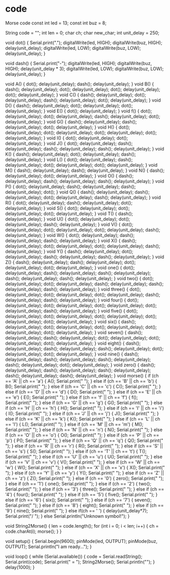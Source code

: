 # code
Morse code
const int led = 13;
const int buz = 8;

String code = "";
int len = 0;
char ch;
char new_char;
int unit_delay = 250;


void dot()
{
  Serial.print(".");
  digitalWrite(led, HIGH);
  digitalWrite(buz, HIGH);
  delay(unit_delay);
  digitalWrite(led, LOW);
  digitalWrite(buz, LOW);
  delay(unit_delay);
}

void dash()
{
  Serial.print("-");
  digitalWrite(led, HIGH);
  digitalWrite(buz, HIGH);
  delay(unit_delay * 3);
  digitalWrite(led, LOW);
  digitalWrite(buz, LOW);
  delay(unit_delay);
}

void A()
{
  dot();
  delay(unit_delay);
  dash();
  delay(unit_delay);
}
void B()
{
  dash();
  delay(unit_delay);
  dot();
  delay(unit_delay);
  dot();
  delay(unit_delay);
  dot();
  delay(unit_delay);
}
void C()
{
  dash();
  delay(unit_delay);
  dot();
  delay(unit_delay);
  dash();
  delay(unit_delay);
  dot();
  delay(unit_delay);
}
void D()
{
  dash();
  delay(unit_delay);
  dot();
  delay(unit_delay);
  dot();
  delay(unit_delay);
}
void E()
{
  dot();
  delay(unit_delay);
}
void f()
{
  dot();
  delay(unit_delay);
  dot();
  delay(unit_delay);
  dash();
  delay(unit_delay);
  dot();
  delay(unit_delay);
}
void G()
{
  dash();
  delay(unit_delay);
  dash();
  delay(unit_delay);
  dot();
  delay(unit_delay);
}
void H()
{
  dot();
  delay(unit_delay);
  dot();
  delay(unit_delay);
  dot();
  delay(unit_delay);
  dot();
  delay(unit_delay);
}
void I()
{
  dot();
  delay(unit_delay);
  dot();
  delay(unit_delay);
}
void J()
{
  dot();
  delay(unit_delay);
  dash();
  delay(unit_delay);
  dash();
  delay(unit_delay);
  dash();
  delay(unit_delay);
}
void K()
{
  dash();
  delay(unit_delay);
  dot();
  delay(unit_delay);
  dash();
  delay(unit_delay);
}
void L()
{
  dot();
  delay(unit_delay);
  dash();
  delay(unit_delay);
  dot();
  delay(unit_delay);
  dot();
  delay(unit_delay);
}
void M()
{
  dash();
  delay(unit_delay);
  dash();
  delay(unit_delay);
}
void N()
{
  dash();
  delay(unit_delay);
  dot();
  delay(unit_delay);
}
void O()
{
  dash();
  delay(unit_delay);
  dash();
  delay(unit_delay);
  dash();
  delay(unit_delay);
}
void P()
{
  dot();
  delay(unit_delay);
  dash();
  delay(unit_delay);
  dash();
  delay(unit_delay);
  dot();
}
void Q()
{
  dash();
  delay(unit_delay);
  dash();
  delay(unit_delay);
  dot();
  delay(unit_delay);
  dash();
  delay(unit_delay);
}
void R()
{
  dot();
  delay(unit_delay);
  dash();
  delay(unit_delay);
  dot();
  delay(unit_delay);
}
void S()
{
  dot();
  delay(unit_delay);
  dot();
  delay(unit_delay);
  dot();
  delay(unit_delay);
}
void T()
{
  dash();
  delay(unit_delay);
}
void U()
{
  dot();
  delay(unit_delay);
  dot();
  delay(unit_delay);
  dash();
  delay(unit_delay);
}
void V()
{
  dot();
  delay(unit_delay);
  dot();
  delay(unit_delay);
  dot();
  delay(unit_delay);
  dash();
  delay(unit_delay);
}
void W()
{
  dot();
  delay(unit_delay);
  dash();
  delay(unit_delay);
  dash();
  delay(unit_delay);
}
void X()
{
  dash();
  delay(unit_delay);
  dot();
  delay(unit_delay);
  dot();
  delay(unit_delay);
  dash();
  delay(unit_delay);
}
void Y()
{
  dash();
  delay(unit_delay);
  dot();
  delay(unit_delay);
  dash();
  delay(unit_delay);
  dash();
  delay(unit_delay);
}
void Z()
{
  dash();
  delay(unit_delay);
  dash();
  delay(unit_delay);
  dot();
  delay(unit_delay);
  dot();
  delay(unit_delay);
}
void one()
{
  dot();
  delay(unit_delay);
  dash();
  delay(unit_delay);
  dash();
  delay(unit_delay);
  dash();
  delay(unit_delay);
  dash();
  delay(unit_delay);
}
void two()
{
  dot();
  delay(unit_delay);
  dot();
  delay(unit_delay);
  dash();
  delay(unit_delay);
  dash();
  delay(unit_delay);
  dash();
  delay(unit_delay);
}
void three()
{
  dot();
  delay(unit_delay);
  dot();
  delay(unit_delay);
  dot();
  delay(unit_delay);
  dash();
  delay(unit_delay);
  dash();
  delay(unit_delay);
}
void four()
{
  dot();
  delay(unit_delay);
  dot();
  delay(unit_delay);
  dot();
  delay(unit_delay);
  dot();
  delay(unit_delay);
  dash();
  delay(unit_delay);
}
void five()
{
  dot();
  delay(unit_delay);
  dot();
  delay(unit_delay);
  dot();
  delay(unit_delay);
  dot();
  delay(unit_delay);
  dot();
  delay(unit_delay);
}
void six()
{
  dash();
  delay(unit_delay);
  dot();
  delay(unit_delay);
  dot();
  delay(unit_delay);
  dot();
  delay(unit_delay);
  dot();
  delay(unit_delay);
}
void seven()
{
  dash();
  delay(unit_delay);
  dash();
  delay(unit_delay);
  dot();
  delay(unit_delay);
  dot();
  delay(unit_delay);
  dot();
  delay(unit_delay);
}
void eight()
{
  dash();
  delay(unit_delay);
  dash();
  delay(unit_delay);
  dash();
  delay(unit_delay);
  dot();
  delay(unit_delay);
  dot();
  delay(unit_delay);
}
void nine()
{
  dash();
  delay(unit_delay);
  dash();
  delay(unit_delay);
  dash();
  delay(unit_delay);
  dash();
  delay(unit_delay);
  dot();
  delay(unit_delay);
}
void zero()
{
  dash();
  delay(unit_delay);
  dash();
  delay(unit_delay);
  dash();
  delay(unit_delay);
  dash();
  delay(unit_delay);
  dash();
  delay(unit_delay);
}
void morse()
{
  if (ch == 'A' || ch == 'a')
  {
    A();
    Serial.print(" ");
  }
  else if (ch == 'B' || ch == 'b')
  {
    B();
    Serial.print(" ");
  }
  else if (ch == 'C' || ch == 'c')
  {
    C();
    Serial.print(" ");
  }
  else if (ch == 'D' || ch == 'd')
  {
    D();
    Serial.print(" ");
  }
  else if (ch == 'E' || ch == 'e')
  {
    E();
    Serial.print(" ");
  }
  else if (ch == 'f' || ch == 'f')
  {
    f();
    Serial.print(" ");
  }
  else if (ch == 'G' || ch == 'g')
  {
    G();
    Serial.print(" ");
  }
  else if (ch == 'H' || ch == 'h')
  {
    H();
    Serial.print(" ");
  }
  else if (ch == 'I' || ch == 'i')
  {
    I();
    Serial.print(" ");
  }
  else if (ch == 'J' || ch == 'j')
  {
    J();
    Serial.print(" ");
  }
  else if (ch == 'K' || ch == 'k')
  {
    K();
    Serial.print(" ");
  }
  else if (ch == 'L' || ch == 'l')
  {
    L();
    Serial.print(" ");
  }
  else if (ch == 'M' || ch == 'm')
  {
    M();
    Serial.print(" ");
  }
  else if (ch == 'N' || ch == 'n')
  {
    N();
    Serial.print(" ");
  }
  else if (ch == 'O' || ch == 'o')
  {
    O();
    Serial.print(" ");
  }
  else if (ch == 'P' || ch == 'p')
  {
    P();
    Serial.print(" ");
  }
  else if (ch == 'Q' || ch == 'q')
  {
    Q();
    Serial.print(" ");
  }
  else if (ch == 'R' || ch == 'r')
  {
    R();
    Serial.print(" ");
  }
  else if (ch == 'S' || ch == 's')
  {
    S();
    Serial.print(" ");
  }
  else if (ch == 'T' || ch == 't')
  {
    T();
    Serial.print(" ");
  }
  else if (ch == 'U' || ch == 'u')
  {
    U();
    Serial.print(" ");
  }
  else if (ch == 'V' || ch == 'v')
  {
    V();
    Serial.print(" ");
  }
  else if (ch == 'W' || ch == 'w')
  {
    W();
    Serial.print(" ");
  }
  else if (ch == 'X' || ch == 'x')
  {
    X();
    Serial.print(" ");
  }
  else if (ch == 'Y' || ch == 'y')
  {
    Y();
    Serial.print(" ");
  }
  else if (ch == 'Z' || ch == 'z')
  {
    Z();
    Serial.print(" ");
  }
  else if (ch == '0')
  {
    zero();
    Serial.print(" ");
  }
  else if (ch == '1')
  {
    one();
    Serial.print(" ");
  }
  else if (ch == '2')
  {
    two();
    Serial.print(" ");
  }
  else if (ch == '3')
  {
    three();
    Serial.print(" ");
  }
  else if (ch == '4')
  {
    four();
    Serial.print(" ");
  }
  else if (ch == '5')
  {
    five();
    Serial.print(" ");
  }
  else if (ch == '6')
  {
    six();
    Serial.print(" ");
  }
  else if (ch == '7')
  {
    seven();
    Serial.print(" ");
  }
  else if (ch == '8')
  {
    eight();
    Serial.print(" ");
  }
  else if (ch == '9')
  {
    nine();
    Serial.print(" ");
  }
  else if(ch == ' ')
  {
    delay(unit_delay*7);
    Serial.print("/ ");
  }
  else
    Serial.println("Unknown symbol!");
}

void String2Morse()
{
  len = code.length();
  for (int i = 0; i < len; i++)
  {
    ch = code.charAt(i);
    morse();
  }
}

void setup() {
  Serial.begin(9600);
  pinMode(led, OUTPUT);
  pinMode(buz, OUTPUT);
  Serial.println("I am ready...");
}

void loop() {
  while (Serial.available())
  {
    code = Serial.readString();
    Serial.print(code);
    Serial.print(" = ");
    String2Morse();
    Serial.println("");
  }
  delay(1000);
}
